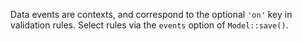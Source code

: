 Data events are contexts, and correspond to the optional `'on'` key in validation rules. 
Select rules via the `events` option of `Model::save()`.

